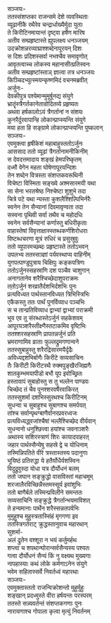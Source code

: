 सञ्जयः-   
ततस्संशप्तका राजन्समे देशे व्यवस्थिताः  
व्यूढानीकै रथैरेव चन्द्रार्धाख्यैर्मुदा युताः  
ते किरीटिनमायान्तं दृष्ट्वा हर्षेण मारिष  
अतीव सम्प्रहृष्टास्ते ह्युपलक्ष्य धनञ्जयम्  
उदक्रोशन्नरव्याघ्राश्शब्देनापूरयन् दिशः  
स दिशः प्रदिशस्सर्वा नभश्चैव समावृणोत्  
आवृतत्वाच्च लोकस्य महानासीत्प्रतिस्वनः  
अतीव सम्प्रहृष्टांस्ताञ् ज्ञात्वा तत्र धनञ्जयः  
किञ्चिदभ्युत्स्मयन्कृष्णमिदं वचनमब्रवीत्  
अर्जुनः-  
देवकीपुत्र पश्येमान्मुमूर्षूनद्य संयुगे  
भ्रातॄंस्त्रैगर्तकानेतान्रोदितव्ये प्रहृष्यतः  
अथवा हर्षकालोऽयं त्रैगर्तानां न संशयः  
कुनरैर्दुरवापान्हि लोकान्प्राप्स्यन्ति संयुगे  
मया हता हि सङ्ग्रामे लोकान्प्राप्स्यन्ति पुष्कलान्   
सञ्जयः-  
एवमुक्त्वा हृषीकेशं महाबाहुस्ततोऽर्जुनः  
आससाद ततो व्यूढां त्रैगर्तानामनीकिनीम्  
स देवदत्तमादाय शङ्खं हेमपरिष्कृतम्  
दध्मौ वेगेन महता घोषेणापूरयन्दिशः  
तेन शब्देन वित्रस्ता संशप्तकवरूथिनी  
विचेष्टा विस्मिता सङ्ख्ये अश्मसारमयी यथा  
सा सेना भरतश्रेष्ठ निश्चेष्टा शुशुभे तदा  
चित्रे पटे यथा न्यस्ता कुशलैश्शिल्पिभिर्नरैः  
स्वनेन तेन सैन्यानां दिवमावृण्वता तदा  
सस्वना पृथिवी सर्वा तथैव च महोदधिः  
स्वनेन सर्वसैन्यानां कर्णास्तु बधिरीकृताः  
वाहास्तेषां विवृत्ताक्षास्स्तब्धकर्णशिरोधराः  
विष्टब्धचरणा मूत्रं रुधिरं च प्रसुस्रुवुः  
ततो व्युपारमच्छब्दः प्रहृष्टास्ते ततोऽभवन्  
उपलभ्य ततस्सञ्ज्ञां पर्यवस्थाप्य वाहिनीम्  
युगपत्पाण्डुपुत्राय चिक्षिपुः कङ्कपत्रिणः  
ततोऽर्जुनस्सहस्राणि दश पञ्चैव चाशुगान्  
अनागतानेव शरैश्चिच्छेदाशुपराक्रमः  
ततो़ऽर्जुनं शरव्रातैर्दशभिर्दशभिः पुनः  
प्रत्यविध्यत पार्थस्तानविध्यत त्रिभिस्त्रिभिः  
एकैकस्तु ततः पार्थं पुनर्विव्याध पञ्चभिः  
स च तान्प्रतिविव्याध द्वाभ्यां द्वाभ्यां पराक्रमी  
भूय एव तु संरब्धास्तेऽर्जुनं सहकेशवम्  
आपूरयञ्शरैस्तीक्ष्णैस्तटाकमिव वृष्टिभिः  
ततश्शरसहस्राणि प्रापतन्नर्जुनं प्रति  
भ्रमराणामिव व्राताः फुल्लद्रुमगणान्वने  
ततस्सुबाहुस्तु शरैरद्रिसारमयैर्दृढैः  
अविध्यद्दशभिर्बाणैः किरीटे सव्यसाचिनः  
तैः किरीटी किरीटस्थै रुक्मपुङ्खैरजिह्मगैः  
शातकुम्भमयापीडो बभौ यूप इवोच्छ्रितः  
हस्तावापं सुबाहोस्तु स तु भल्लेन पाण्डवः  
चिच्छेद तं चैव पुनश्शरवर्षैरवाकिरत्  
ततस्सुशर्मा दशभिस्सुरथश्च किरीटिनम्  
सुधन्वा च सुबाहुश्च सुबाणश्च समर्पयत्  
तांश्च सर्वान्पृथग्बाणैर्वानरप्रवरध्वजः  
प्रत्यविध्यद्ध्वजांश्चैषां भल्लैश्चिच्छेद वीर्यवान्  
सुधन्वनो धनुश्छित्त्वा हयांश्च जवनाञ्शरैः  
अथास्य सशिरस्त्राणं शिरः कायादपाहरत्  
जहार पार्थस्सैन्येषु सहस्रे द्वे च योधिनाम्  
तस्मिन्निपतिते वीरे त्रस्तास्तस्य पदानुगाः  
भूयिष्ठं प्रतिरुद्धा ये हतैर्योधैर्यशस्विनः  
विदुद्रुवुस्दा योधा यत्र दौर्योधनं बलम्  
ततो जघान सङ्क्रुद्धो वासविस्तां महाचमूम्  
शरजालैरविच्छिन्नैस्तमस्सूर्य इवांशुभिः  
ततो बाणैर्बले तस्मिन्प्रविलीने समन्ततः  
सव्यसाचिनि सङ्क्रुद्धे त्रैगर्तान्भयमाविशत्  
ते हन्यमानाः पार्थेन शरैस्सन्नतपर्वभिः  
मुमुहुश्च मुहुस्त्रतास्सिंहं मृगगणा इव  
ततस्त्रिगर्तराट् क्रुद्धस्तानुवाच महारथान्  
सुशर्मा-  
अलं द्रुतेन वश्शूरा न भयं कर्तुमर्हथ  
शप्त्वा च शपथान्घोरान्सर्वसैन्यस्य पश्यतः  
गत्वा दौर्योधनं सैन्यं किं नु वक्ष्यथ मुख्यगाः  
नापहास्याः कथं लोके कर्मणाऽनेन संयुगे  
भवेम सहितास्सर्वे निवर्तध्वं महारथाः  
सञ्जयः-  
एवमुक्तास्ततो राजन्विक्रोशन्तो मुहुर्मुहुः  
शङ्खान् प्रदध्मुस्ते वीरा हर्षयन्तः परस्परम्  
ततस्ते सन्न्यवर्तन्तं संशप्तकगणाः पुनः  
नारायणाश्च गोपाला कृत्वा मृत्युं निवर्तनम्   
